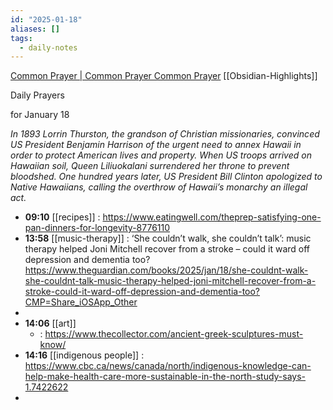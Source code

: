 ```yaml
---
id: "2025-01-18"
aliases: []
tags:
  - daily-notes
---
```


[Common Prayer | Common Prayer Common Prayer](https://commonprayer.net/) [[Obsidian-Highlights]]

Daily Prayers

for January 18

_In 1893 Lorrin Thurston, the grandson of Christian missionaries, convinced US President Benjamin Harrison of the urgent need to annex Hawaii in order to protect American lives and property. When US troops arrived on Hawaiian soil, Queen Liliuokalani surrendered her throne to prevent bloodshed. One hundred years later, US President Bill Clinton apologized to Native Hawaiians, calling the overthrow of Hawaii’s monarchy an illegal act._

- **09:10** [[recipes]] :  https://www.eatingwell.com/theprep-satisfying-one-pan-dinners-for-longevity-8776110
- **13:58** [[music-therapy]] : ‘She couldn’t walk, she couldn’t talk’: music therapy helped Joni Mitchell recover from a stroke – could it ward off depression and dementia too? https://www.theguardian.com/books/2025/jan/18/she-couldnt-walk-she-couldnt-talk-music-therapy-helped-joni-mitchell-recover-from-a-stroke-could-it-ward-off-depression-and-dementia-too?CMP=Share_iOSApp_Other
-
- **14:06** [[art]]
	- :  https://www.thecollector.com/ancient-greek-sculptures-must-know/
- **14:16** [[indigenous people]] :  https://www.cbc.ca/news/canada/north/indigenous-knowledge-can-help-make-health-care-more-sustainable-in-the-north-study-says-1.7422622
-